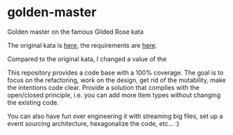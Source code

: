 # golden-master
Golden master on the famous Gilded Rose kata

The original kata is [here](https://github.com/emilybache/GildedRose-Refactoring-Kata#gilded-rose-refactoring-kata), the requirements are [here](https://github.com/NotMyself/GildedRose).  

Compared to the original kata, I changed a value of the 

This repository provides a code base with a 100% coverage.
The goal is to focus on the refactoring, work on the design, get rid of the mutability, make the intentions code clear.
Provide a solution that complies with the open/closed principle, i.e. you can add more Item types without changing the existing code.

You can also have fun over engineering it with streaming big files, set up a event sourcing architecture, hexagonalize the code, etc... :)